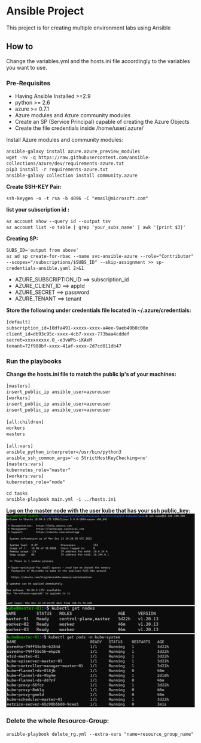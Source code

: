 # Ansible Project

This project is for creating multiple environment labs using Ansible

## How to

Change the variables.yml and the hosts.ini file accordingly to the variables you want to use.

### Pre-Requisites

- Having Ansible Installed >=2.9
- python >= 2.6
- azure >= 0.7.1
- Azure modules and Azure community modules
- Create an SP (Service Principal) capable of creating the Azure Objects
- Create the file credentials inside /home/user/.azure/

Install Azure modules and community modules:
```
ansible-galaxy install azure.azure_preview_modules   
wget -nv -q https://raw.githubusercontent.com/ansible-collections/azure/dev/requirements-azure.txt
pip3 install -r requirements-azure.txt
ansible-galaxy collection install community.azure
```
__Create SSH-KEY Pair:__
```
ssh-keygen -o -t rsa -b 4096 -C "email@microsoft.com"
```
__list your subscription id :__
```
az account show --query id --output tsv
az account list -o table | grep 'your_subs_name' | awk '{print $3}'
```
__Creating SP:__
```
SUBS_ID='output from above'
az ad sp create-for-rbac --name svc-ansible-azure --role="Contributor" --scopes="/subscriptions/$SUBS_ID" --skip-assignment >> sp-credentials-ansible.yaml 2>&1
```
* AZURE_SUBSCRIPTION_ID ==> subscription_id <br>
* AZURE_CLIENT_ID ==> appId <br>
* AZURE_SECRET ==> password <br>
* AZURE_TENANT ==> tenant <br>

__Store the following under credentials file located in ~/.azure/credentials:__
```
[default]
subscription_id=10dfa491-xxxxx-xxxx-a4ee-9aeb49b8c00e
client_id=db93c95c-xxxx-4cb7-xxxx-773baa4cddef
secret=xxxxxxxxx.O_-e3vWPb-iKAeM
tenant=72f988bf-xxxx-41af-xxxx-2d7cd011db47
```

### Run the playbooks
__Change the hosts.ini file to match the public ip's of your machines:__
```
[masters]
insert_public_ip ansible_user=azureuser
[workers]
insert_public_ip ansible_user=azureuser
insert_public_ip ansible_user=azureuser

[all:children]
workers
masters

[all:vars]
ansible_python_interpreter=/usr/bin/python3
ansible_ssh_common_args='-o StrictHostKeyChecking=no'
[masters:vars]
kubernetes_role="master"
[workers:vars]
kubernetes_role="node"
```
```
cd tasks
ansible-playbook main.yml -i ../hosts.ini
```
__Log on the master node with the user kube that has your ssh public_key:__
![kubeadm](./assets/ssh-master.png)
![kubeadm](./assets/ssh-master-nodes.png)
![kubeadm](./assets/ssh-master-pods.png)

### Delete the whole Resource-Group:
```
ansible-playbook delete_rg.yml --extra-vars "name=resource_group_name"
```
